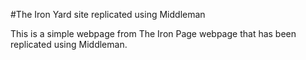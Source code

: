 #The Iron Yard site replicated using Middleman

This is a simple webpage from The Iron Page webpage that has been replicated using Middleman. 
